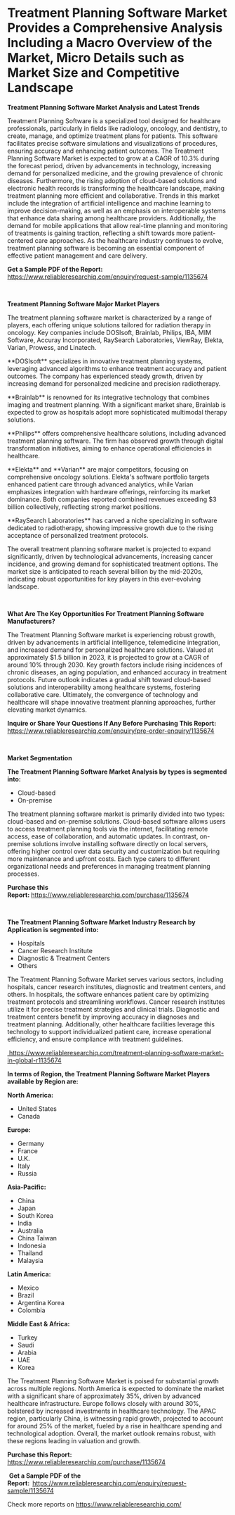 <p><h1>Treatment Planning Software Market Provides a Comprehensive Analysis Including a Macro Overview of the Market, Micro Details such as Market Size and Competitive Landscape</h1></p><p><strong>Treatment Planning Software Market Analysis and Latest Trends</strong></p>
<p><p>Treatment Planning Software is a specialized tool designed for healthcare professionals, particularly in fields like radiology, oncology, and dentistry, to create, manage, and optimize treatment plans for patients. This software facilitates precise software simulations and visualizations of procedures, ensuring accuracy and enhancing patient outcomes. The Treatment Planning Software Market is expected to grow at a CAGR of 10.3% during the forecast period, driven by advancements in technology, increasing demand for personalized medicine, and the growing prevalence of chronic diseases. Furthermore, the rising adoption of cloud-based solutions and electronic health records is transforming the healthcare landscape, making treatment planning more efficient and collaborative. Trends in this market include the integration of artificial intelligence and machine learning to improve decision-making, as well as an emphasis on interoperable systems that enhance data sharing among healthcare providers. Additionally, the demand for mobile applications that allow real-time planning and monitoring of treatments is gaining traction, reflecting a shift towards more patient-centered care approaches. As the healthcare industry continues to evolve, treatment planning software is becoming an essential component of effective patient management and care delivery.</p></p>
<p><strong>Get a Sample PDF of the Report:&nbsp;</strong> <a href="https://www.reliableresearchiq.com/enquiry/request-sample/1135674?utm_campaign=2737&utm_medium=2&utm_source=Github&utm_content=ia&utm_term=03032025&utm_id=treatment-planning-software">https://www.reliableresearchiq.com/enquiry/request-sample/1135674</a></p>
<p>&nbsp;</p>
<p><strong>Treatment Planning Software Major Market Players</strong></p>
<p><p>The treatment planning software market is characterized by a range of players, each offering unique solutions tailored for radiation therapy in oncology. Key companies include DOSIsoft, Brainlab, Philips, IBA, MIM Software, Accuray Incorporated, RaySearch Laboratories, ViewRay, Elekta, Varian, Prowess, and Linatech.</p><p>**DOSIsoft** specializes in innovative treatment planning systems, leveraging advanced algorithms to enhance treatment accuracy and patient outcomes. The company has experienced steady growth, driven by increasing demand for personalized medicine and precision radiotherapy.</p><p>**Brainlab** is renowned for its integrative technology that combines imaging and treatment planning. With a significant market share, Brainlab is expected to grow as hospitals adopt more sophisticated multimodal therapy solutions.</p><p>**Philips** offers comprehensive healthcare solutions, including advanced treatment planning software. The firm has observed growth through digital transformation initiatives, aiming to enhance operational efficiencies in healthcare.</p><p>**Elekta** and **Varian** are major competitors, focusing on comprehensive oncology solutions. Elekta's software portfolio targets enhanced patient care through advanced analytics, while Varian emphasizes integration with hardware offerings, reinforcing its market dominance. Both companies reported combined revenues exceeding $3 billion collectively, reflecting strong market positions.</p><p>**RaySearch Laboratories** has carved a niche specializing in software dedicated to radiotherapy, showing impressive growth due to the rising acceptance of personalized treatment protocols.</p><p>The overall treatment planning software market is projected to expand significantly, driven by technological advancements, increasing cancer incidence, and growing demand for sophisticated treatment options. The market size is anticipated to reach several billion by the mid-2020s, indicating robust opportunities for key players in this ever-evolving landscape.</p></p>
<p>&nbsp;</p>
<p><strong>What Are The Key Opportunities For Treatment Planning Software Manufacturers?</strong></p>
<p><p>The Treatment Planning Software market is experiencing robust growth, driven by advancements in artificial intelligence, telemedicine integration, and increased demand for personalized healthcare solutions. Valued at approximately $1.5 billion in 2023, it is projected to grow at a CAGR of around 10% through 2030. Key growth factors include rising incidences of chronic diseases, an aging population, and enhanced accuracy in treatment protocols. Future outlook indicates a gradual shift toward cloud-based solutions and interoperability among healthcare systems, fostering collaborative care. Ultimately, the convergence of technology and healthcare will shape innovative treatment planning approaches, further elevating market dynamics.</p></p>
<p><strong>Inquire or Share Your Questions If Any Before Purchasing This Report:</strong> <a href="https://www.reliableresearchiq.com/enquiry/pre-order-enquiry/1135674?utm_campaign=2737&utm_medium=2&utm_source=Github&utm_content=ia&utm_term=03032025&utm_id=treatment-planning-software">https://www.reliableresearchiq.com/enquiry/pre-order-enquiry/1135674</a></p>
<p>&nbsp;</p>
<p><strong>Market Segmentation</strong></p>
<p><strong>The Treatment Planning Software Market Analysis by types is segmented into:</strong></p>
<p><ul><li>Cloud-based</li><li>On-premise</li></ul></p>
<p><p>The treatment planning software market is primarily divided into two types: cloud-based and on-premise solutions. Cloud-based software allows users to access treatment planning tools via the internet, facilitating remote access, ease of collaboration, and automatic updates. In contrast, on-premise solutions involve installing software directly on local servers, offering higher control over data security and customization but requiring more maintenance and upfront costs. Each type caters to different organizational needs and preferences in managing treatment planning processes.</p></p>
<p><strong>Purchase this Report:&nbsp;</strong><a href="https://www.reliableresearchiq.com/purchase/1135674?utm_campaign=2737&utm_medium=2&utm_source=Github&utm_content=ia&utm_term=03032025&utm_id=treatment-planning-software">https://www.reliableresearchiq.com/purchase/1135674</a></p>
<p>&nbsp;</p>
<p><strong>The Treatment Planning Software Market Industry Research by Application is segmented into:</strong></p>
<p><ul><li>Hospitals</li><li>Cancer Research Institute</li><li>Diagnostic & Treatment Centers</li><li>Others</li></ul></p>
<p><p>The Treatment Planning Software Market serves various sectors, including hospitals, cancer research institutes, diagnostic and treatment centers, and others. In hospitals, the software enhances patient care by optimizing treatment protocols and streamlining workflows. Cancer research institutes utilize it for precise treatment strategies and clinical trials. Diagnostic and treatment centers benefit by improving accuracy in diagnoses and treatment planning. Additionally, other healthcare facilities leverage this technology to support individualized patient care, increase operational efficiency, and ensure compliance with treatment guidelines.</p></p>
<p><a href="https://www.reliableresearchiq.com/treatment-planning-software-market-in-global-r1135674?utm_campaign=2737&utm_medium=2&utm_source=Github&utm_content=ia&utm_term=03032025&utm_id=treatment-planning-software">&nbsp;https://www.reliableresearchiq.com/treatment-planning-software-market-in-global-r1135674</a></p>
<p><strong>In terms of Region, the Treatment Planning Software Market Players available by Region are:</strong></p>
<p>
    <p> <strong> North America: </strong>
        <ul>
            <li>United States</li>
            <li>Canada</li>
        </ul>
        </p> 
    <p> <strong> Europe: </strong>
        <ul>
            <li>Germany</li>
            <li>France</li>
            <li>U.K.</li>
            <li>Italy</li>
            <li>Russia</li>
        </ul>
        </p> 
    <p> <strong> Asia-Pacific: </strong>
        <ul>
            <li>China</li>
            <li>Japan</li>
            <li>South Korea</li>
            <li>India</li>
            <li>Australia</li>
            <li>China Taiwan</li>
            <li>Indonesia</li>
            <li>Thailand</li>
            <li>Malaysia</li>
        </ul>
        </p> 
    <p> <strong> Latin America: </strong>
        <ul>
            <li>Mexico</li>
            <li>Brazil</li>
            <li>Argentina Korea</li>
            <li>Colombia</li>
        </ul>
        </p> 
    <p> <strong> Middle East & Africa: </strong>
        <ul>
            <li>Turkey</li>
            <li>Saudi</li>
            <li>Arabia</li>
            <li>UAE</li>
            <li>Korea</li>
        </ul>
    </p>
    </p>
<p><p>The Treatment Planning Software Market is poised for substantial growth across multiple regions. North America is expected to dominate the market with a significant share of approximately 35%, driven by advanced healthcare infrastructure. Europe follows closely with around 30%, bolstered by increased investments in healthcare technology. The APAC region, particularly China, is witnessing rapid growth, projected to account for around 25% of the market, fueled by a rise in healthcare spending and technological adoption. Overall, the market outlook remains robust, with these regions leading in valuation and growth.</p></p>
<p><strong>Purchase this Report: </strong><a href="https://www.reliableresearchiq.com/purchase/1135674?utm_campaign=2737&utm_medium=2&utm_source=Github&utm_content=ia&utm_term=03032025&utm_id=treatment-planning-software">https://www.reliableresearchiq.com/purchase/1135674</a></p>
<p>&nbsp;<strong>Get a Sample PDF of the Report:&nbsp;&nbsp;</strong><a href="https://www.reliableresearchiq.com/enquiry/request-sample/1135674?utm_campaign=2737&utm_medium=2&utm_source=Github&utm_content=ia&utm_term=03032025&utm_id=treatment-planning-software">https://www.reliableresearchiq.com/enquiry/request-sample/1135674</a></p>
<p><strong></strong></p>
<p>Check more reports on <a href="https://www.reliableresearchiq.com/?utm_campaign=2737&utm_medium=2&utm_source=Github&utm_content=ia&utm_term=03032025&utm_id=treatment-planning-software">https://www.reliableresearchiq.com/</a></p>